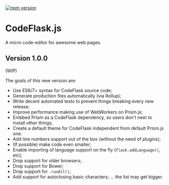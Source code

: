 [![npm version](https://badge.fury.io/js/codeflask.svg)](https://www.npmjs.com/package/codeflask)

# CodeFlask.js
A micro code-editor for awesome web pages.

## Version 1.0.0

(WIP)

The goals of this new version are:

- Use ES6/7+ syntax for CodeFlask source code;
- Generate production files automatically (via Rollup);
- Write decent automated tests to prevent things breaking every new release;
- Improve performance making use of WebWorkers on Prism.js;
- Embbed Prism as a CodeFlask dependency, so users don't neet to install other things;
- Create a default theme for CodeFlask independent from default Prism.js one.
- Add line numbers support out of the box (without the need of plugins);
- (If possible) make code even smaller;
- Enable importing of language support on the fly (`flask.addLanguage()`, etc);
- Drop support for older browsers;
- Drop support for Bower;
- Drop support for `.runAll()`;
- Add support for autoclosing basic characters;
... the list may get bigger.